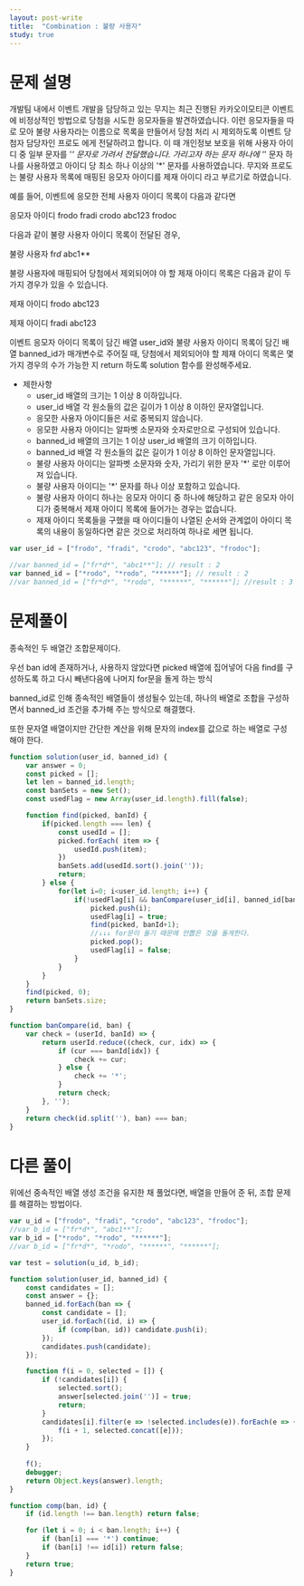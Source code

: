 ```yaml
---
layout: post-write
title:  "Combination : 불량 사용자"
study: true
---
```



# 문제 설명

개발팀 내에서 이벤트 개발을 담당하고 있는 무지는 최근 진행된 카카오이모티콘 이벤트에 비정상적인 방법으로 당첨을 시도한 응모자들을 발견하였습니다. 이런 응모자들을 따로 모아 불량 사용자라는 이름으로 목록을 만들어서 당첨 처리 시 제외하도록 이벤트 당첨자 담당자인 프로도 에게 전달하려고 합니다. 이 때 개인정보 보호을 위해 사용자 아이디 중 일부 문자를 '*' 문자로 가려서 전달했습니다. 가리고자 하는 문자 하나에 '*' 문자 하나를 사용하였고 아이디 당 최소 하나 이상의 '*' 문자를 사용하였습니다.
무지와 프로도는 불량 사용자 목록에 매핑된 응모자 아이디를 제재 아이디 라고 부르기로 하였습니다.

예를 들어, 이벤트에 응모한 전체 사용자 아이디 목록이 다음과 같다면

응모자 아이디
frodo
fradi
crodo
abc123
frodoc

다음과 같이 불량 사용자 아이디 목록이 전달된 경우,

불량 사용자
fr*d*
abc1**

불량 사용자에 매핑되어 당첨에서 제외되어야 야 할 제재 아이디 목록은 다음과 같이 두 가지 경우가 있을 수 있습니다.

제재 아이디
frodo
abc123

제재 아이디
fradi
abc123

이벤트 응모자 아이디 목록이 담긴 배열 user_id와 불량 사용자 아이디 목록이 담긴 배열 banned_id가 매개변수로 주어질 때, 당첨에서 제외되어야 할 제재 아이디 목록은 몇가지 경우의 수가 가능한 지 return 하도록 solution 함수를 완성해주세요.

- 제한사항
  - user_id 배열의 크기는 1 이상 8 이하입니다.
  - user_id 배열 각 원소들의 값은 길이가 1 이상 8 이하인 문자열입니다.
  - 응모한 사용자 아이디들은 서로 중복되지 않습니다.
  - 응모한 사용자 아이디는 알파벳 소문자와 숫자로만으로 구성되어 있습니다.
  - banned_id 배열의 크기는 1 이상 user_id 배열의 크기 이하입니다.
  - banned_id 배열 각 원소들의 값은 길이가 1 이상 8 이하인 문자열입니다.
  - 불량 사용자 아이디는 알파벳 소문자와 숫자, 가리기 위한 문자 '*' 로만 이루어져 있습니다.
  - 불량 사용자 아이디는 '*' 문자를 하나 이상 포함하고 있습니다.
  - 불량 사용자 아이디 하나는 응모자 아이디 중 하나에 해당하고 같은 응모자 아이디가 중복해서 제재 아이디 목록에 들어가는 경우는 없습니다.
  - 제재 아이디 목록들을 구했을 때 아이디들이 나열된 순서와 관계없이 아이디 목록의 내용이 동일하다면 같은 것으로 처리하여 하나로 세면 됩니다.

```javascript
var user_id = ["frodo", "fradi", "crodo", "abc123", "frodoc"];

//var banned_id = ["fr*d*", "abc1**"]; // result : 2
var banned_id = ["*rodo", "*rodo", "******"]; // result : 2
//var banned_id = ["fr*d*", "*rodo", "******", "******"]; //result : 3

```


# 문제풀이
  종속적인 두 배열간 조합문제이다.

  우선 ban id에 존재하거나, 사용하지 않았다면 picked 배열에 집어넣어 다음 find를 구성하도록 하고
  다시 빼낸다음에 나머지 for문을 돌게 하는 방식

  banned_id로 인해 종속적인 배열들이 생성될수 있는데, 
  하나의 배열로 조합을 구성하면서 banned_id 조건을 추가해 주는 방식으로 해결했다.

  또한 문자열 배열이지만 간단한 계산을 위해 문자의 index를 값으로 하는 배열로 구성해야 한다.


```javascript
function solution(user_id, banned_id) {
    var answer = 0;
    const picked = [];
    let len = banned_id.length;
    const banSets = new Set();
    const usedFlag = new Array(user_id.length).fill(false);

    function find(picked, banId) {
        if(picked.length === len) {
            const usedId = [];
            picked.forEach( item => {
                usedId.push(item);
            })
            banSets.add(usedId.sort().join(''));
            return;
        } else {
            for(let i=0; i<user_id.length; i++) {
                if(!usedFlag[i] && banCompare(user_id[i], banned_id[banId])) {
                    picked.push(i);
                    usedFlag[i] = true;
                    find(picked, banId+1);
                    //↓↓↓ for문이 돌기 때문에 안뽑은 것을 돌게한다. 
                    picked.pop();
                    usedFlag[i] = false;
                }
            }
        }
    }
    find(picked, 0);
    return banSets.size;
}

function banCompare(id, ban) {
    var check = (userId, banId) => {
        return userId.reduce((check, cur, idx) => {
            if (cur === banId[idx]) {
                check += cur;
            } else {
                check += '*';
            }
            return check;
        }, '');
    }
    return check(id.split(''), ban) === ban;
}

```
# 다른 풀이
  위에선 중속적인 배열 생성 조건을 유지한 채 풀었다면, 
  배열을 만들어 준 뒤, 조합 문제를 해결하는 방법이다. 

```javascript
var u_id = ["frodo", "fradi", "crodo", "abc123", "frodoc"];
//var b_id = ["fr*d*", "abc1**"];
var b_id = ["*rodo", "*rodo", "******"];
//var b_id = ["fr*d*", "*rodo", "******", "******"];

var test = solution(u_id, b_id);

function solution(user_id, banned_id) {
    const candidates = [];
    const answer = {};
    banned_id.forEach(ban => {
        const candidate = [];
        user_id.forEach((id, i) => {
            if (comp(ban, id)) candidate.push(i);
        });
        candidates.push(candidate);
    });

    function f(i = 0, selected = []) {
        if (!candidates[i]) {
            selected.sort();
            answer[selected.join('')] = true;
            return;
        }
        candidates[i].filter(e => !selected.includes(e)).forEach(e => {
            f(i + 1, selected.concat([e]));
        });
    }
    
    f();
    debugger;
    return Object.keys(answer).length;
}

function comp(ban, id) {
    if (id.length !== ban.length) return false;

    for (let i = 0; i < ban.length; i++) {
        if (ban[i] === '*') continue;
        if (ban[i] !== id[i]) return false;
    }
    return true;
}
```
